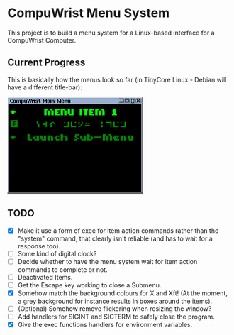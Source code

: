 # CompuWrist Menu System
This project is to build a menu system for a Linux-based interface for a CompuWrist Computer.

## Current Progress
This is basically how the menus look so far (in TinyCore Linux - Debian will have a different title-bar):

![TinyCore Screenshot](ss_tc.png)

## TODO
- [X] Make it use a form of exec for item action commands rather than the "system" command, that clearly isn't reliable (and has to wait for a response too).
- [ ] Some kind of digital clock?
- [ ] Decide whether to have the menu system wait for item action commands to complete or not.
- [ ] Deactivated Items.
- [ ] Get the Escape key working to close a Submenu.
- [X] Somehow match the background colours for X and Xft!  (At the moment, a grey background for instance results in boxes around the items).
- [ ] \(Optional) Somehow remove flickering when resizing the window?
- [ ] Add handlers for SIGINT and SIGTERM to safely close the program.
- [X] Give the exec functions handlers for environment variables.
